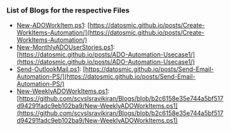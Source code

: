 ### List of Blogs for the respective Files

- [New-ADOWorkItem.ps1](https://github.com/scvslsravikiran/Blogs/blob/295c053e3a779ed1b9068d70f57b1923f0712e73/New-ADOWorkItem.ps1): [https://datosmic.github.io/posts/Create-WorkItems-Automation/](https://datosmic.github.io/posts/Create-WorkItems-Automation/)
- [New-MonthlyADOUserStories.ps1](https://github.com/scvslsravikiran/Blogs/blob/295c053e3a779ed1b9068d70f57b1923f0712e73/New-MonthlyADOUserStories.ps1): [https://datosmic.github.io/posts/ADO-Automation-Usecase1/](https://datosmic.github.io/posts/ADO-Automation-Usecase1/)
- [Send-OutlookMail.ps1](https://github.com/scvslsravikiran/Blogs/blob/d1c1cb87ac330da7d8486ab0efb4285ea325a601/Send-OutlookMail.ps1): [https://datosmic.github.io/posts/Send-Email-Automation-PS/](https://datosmic.github.io/posts/Send-Email-Automation-PS/)
- [New-WeeklyADOWorkItems.ps1](New-WeeklyADOWorkItems.ps1): [https://github.com/scvslsravikiran/Blogs/blob/b2c6158e35e744a5bf517d94291fadc9eb102ba9/New-WeeklyADOWorkItems.ps1](https://github.com/scvslsravikiran/Blogs/blob/b2c6158e35e744a5bf517d94291fadc9eb102ba9/New-WeeklyADOWorkItems.ps1)
